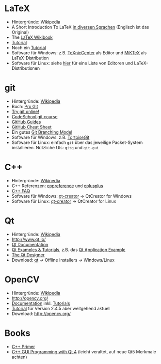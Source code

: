 
# LaTeX

* Hintergr&uuml;nde: [Wikipedia](https://en.wikipedia.org/wiki/LaTeX)
* A Short Introduction To LaTeX [in diversen Sprachen](http://www.ctan.org/tex-archive/info/lshort/) (Englisch ist das Original)
* The [LaTeX Wikibook](https://en.wikibooks.org/wiki/LaTeX)
* [Tutorial](http://latex.tugraz.at/latex/tutorial)
* Noch ein [Tutorial](http://latex.hpfsc.de/content/latex_tutorial/)
* Software f&uuml;r Windows: z.B. [TeXnicCenter](http://www.texniccenter.org/) als Editor und [MiKTeX](http://www.miktex.org/) als LaTeX-Distribution
* Software f&uuml;r Linux: siehe [hier](http://wiki.ubuntuusers.de/LATEX) f&uuml;r eine Liste von Editoren und LaTeX-Distributionen

# git

* Hintergr&uuml;nde: [Wikipedia](https://en.wikipedia.org/wiki/Git_%28software%29)
* Buch: [Pro Git](http://git-scm.com/book/en/v2)
* [Try git online!](https://try.github.io/levels/1/challenges/1)
* [CodeSchool git course](https://www.codeschool.com/courses/git-real)
* [GitHub Guides](https://guides.github.com/)
* [GitHub Cheat Sheet](https://training.github.com/kit/downloads/github-git-cheat-sheet.pdf)
* Ein gutes [Git Branching Model](http://nvie.com/posts/a-successful-git-branching-model/)
* Software f&uuml;r Windows: z.B. [TortoiseGit](https://tortoisegit.org/)
* Software f&uuml;r Linux: einfach `git` &uuml;ber das jeweilige Packet-System installieren. Nützliche UIs: `gitg` und `git-gui`

# C++

* Hintergr&uuml;nde: [Wikipedia](https://en.wikipedia.org/wiki/C%2B%2B)
* C++ Referenzen: [cppreference](http://en.cppreference.com/w/) und [cplusplus](http://www.cplusplus.com/)
* [C++ FAQ](http://www.parashift.com/c++-faq/)
* Software für Windows: [qt-creator](http://www.qt.io/download-open-source/) -> QtCreator for Windows
* Software für Linux: [qt-creator](http://www.qt.io/download-open-source/) -> QtCreator for Linux

# Qt

* Hintergr&uuml;nde: [Wikipedia](https://en.wikipedia.org/wiki/Qt_%28software%29)
* http://www.qt.io/
* [Qt Documentation](http://doc.qt.io/qt-5/reference-overview.html)
* [Qt Examples & Tutorials](http://doc.qt.io/qt-5/qtexamplesandtutorials.html), z.B. das [Qt Application Example](http://doc.qt.io/qt-5/qtwidgets-mainwindows-application-example.html)
* [The Qt Designer](http://doc.qt.io/qt-5/qtdesigner-manual.html)
* Download: [qt](http://www.qt.io/download-open-source/) -> Offline Installers -> Windows/Linux

# OpenCV

* Hintergr&uuml;nde: [Wikipedia](https://en.wikipedia.org/wiki/OpenCV)
* http://opencv.org/
* [Documentation](http://docs.opencv.org/3.0-rc1/) inkl. [Tutorials](http://docs.opencv.org/3.0-rc1/d9/df8/tutorial_root.html)
* [Tutorial](http://opencv-srf.blogspot.de/) f&uuml;r Version 2.4.5 aber weitgehend aktuell
* Download: http://opencv.org/  

# Books

* [C++ Primer](http://docs.linuxtone.org/ebooks/C&CPP/C++%20Primer%20Plus%20%285th%20Edition%29.pdf)
* [C++ GUI Programming with Qt 4](http://www-cs.ccny.cuny.edu/~wolberg/cs221/qt/books/C++-GUI-Programming-with-Qt-4-1st-ed.pdf) (leicht veraltet, auf neue Qt5 Merkmale achten)

